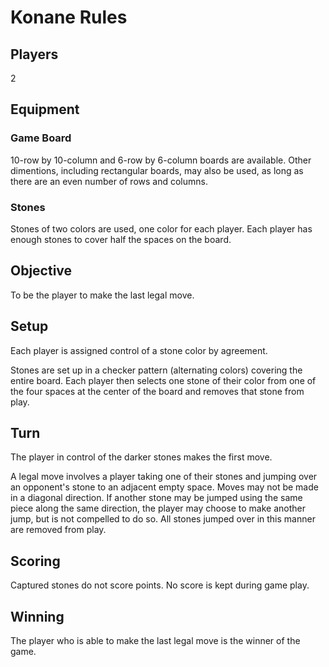 Konane Rules
============

Players
-------
2

Equipment
---------
### Game Board

10-row by 10-column and 6-row by 6-column boards are available. Other dimentions, including rectangular boards, may also be used, as long as there are an even number of rows and columns.

### Stones

Stones of two colors are used, one color for each player. Each player has enough stones to cover half the spaces on the board.

Objective
---------
To be the player to make the last legal move.

Setup
-----
Each player is assigned control of a stone color by agreement.

Stones are set up in a checker pattern (alternating colors) covering the entire board. Each player then selects one stone of their color from one of the four spaces at the center of the board and removes that stone from play.

Turn
----
The player in control of the darker stones makes the first move.

A legal move involves a player taking one of their stones and jumping over an opponent's stone to an adjacent empty space. Moves may not be made in a diagonal direction. If another stone may be jumped using the same piece along the same direction, the player may choose to make another jump, but is not compelled to do so. All stones jumped over in this manner are removed from play.

Scoring
-------
Captured stones do not score points. No score is kept during game play.

Winning
-------
The player who is able to make the last legal move is the winner of the game.

